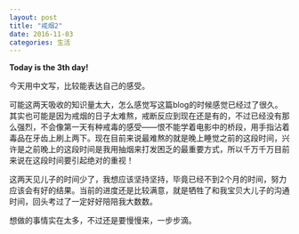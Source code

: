 ```yaml
---
layout: post
title: "戒烟2"
date: 2016-11-03
categories: 生活
---
```



 **Today is the 3th day!**
   
      
   今天用中文写，比较能表达自己的感受。

   可能这两天吸收的知识量太大，怎么感觉写这篇blog的时候感觉已经过了很久。 其实也可能是因为戒烟的日子太难熬，戒断反应到现在还是有的，不过已经没有那么强烈，不会像第一天有种戒毒的感受——恨不能学着电影中的桥段，用手指沾着毒品在牙齿上刷上两下。现在目前来说最难熬的就是晚上睡觉之前的这段时间，兴许是之前晚上的这段时间是我用抽烟来打发困乏的最重要方式，所以千万千万目前来说在这段时间要引起绝对的重视！

   这两天见儿子的时间少了，我想应该坚持坚持，毕竟已经不到2个月的时间，努力应该会有好的结果。当前的进度还是比较满意，就是牺牲了和我宝贝大儿子的沟通时间，回头考过了一定好好陪陪我大数数。

   想做的事情实在太多，不过还是要慢慢来，一步步滴。